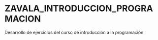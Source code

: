 # ZAVALA_INTRODUCCION_PROGRAMACION
Desarrollo de ejercicios del curso de introducción a la programación

